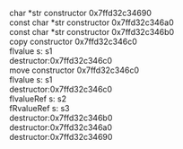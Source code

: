 char *str constructor 0x7ffd32c34690  
const char *str constructor 0x7ffd32c346a0  
const char *str constructor 0x7ffd32c346b0  
copy constructor 0x7ffd32c346c0  
flvalue s: s1  
destructor:0x7ffd32c346c0  
move constructor 0x7ffd32c346c0   
flvalue s: s1  
destructor:0x7ffd32c346c0  
flvalueRef s: s2  
fRvalueRef s: s3  
destructor:0x7ffd32c346b0  
destructor:0x7ffd32c346a0  
destructor:0x7ffd32c34690  
